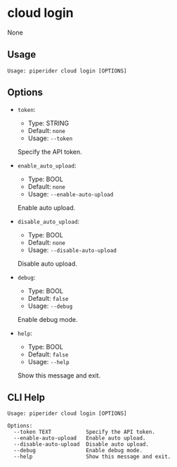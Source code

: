 
# cloud login
None
## Usage
```
Usage: piperider cloud login [OPTIONS]
```
## Options
* `token`: 
  * Type: STRING 
  * Default: `none`
  * Usage: `--token`

  Specify the API token.


* `enable_auto_upload`: 
  * Type: BOOL 
  * Default: `none`
  * Usage: `--enable-auto-upload`

  Enable auto upload.


* `disable_auto_upload`: 
  * Type: BOOL 
  * Default: `none`
  * Usage: `--disable-auto-upload`

  Disable auto upload.


* `debug`: 
  * Type: BOOL 
  * Default: `false`
  * Usage: `--debug`

  Enable debug mode.


* `help`: 
  * Type: BOOL 
  * Default: `false`
  * Usage: `--help`

  Show this message and exit.


## CLI Help
```
Usage: piperider cloud login [OPTIONS]

Options:
  --token TEXT           Specify the API token.
  --enable-auto-upload   Enable auto upload.
  --disable-auto-upload  Disable auto upload.
  --debug                Enable debug mode.
  --help                 Show this message and exit.
```
